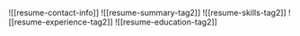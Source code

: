 ![[resume-contact-info]]
![[resume-summary-tag2]]
![[resume-skills-tag2]]
![[resume-experience-tag2]]
![[resume-education-tag2]]